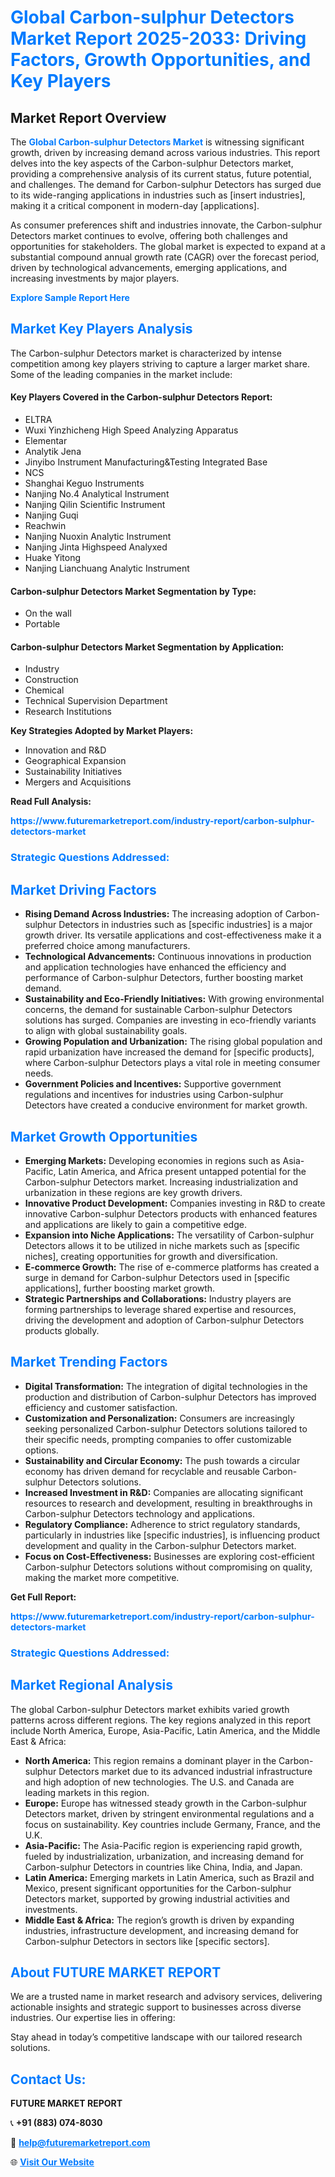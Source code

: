 <h1 style="color: #007BFF;">Global Carbon-sulphur Detectors Market Report 2025-2033: Driving Factors, Growth Opportunities, and Key Players</h1>

<section id="overview">
<h2>Market Report Overview</h2>
<p>The <a href="https://www.futuremarketreport.com/industry-report/carbon-sulphur-detectors-market" style="color: #007BFF; text-decoration: none;"><strong>Global Carbon-sulphur Detectors Market</strong></a> is witnessing significant growth, driven by increasing demand across various industries. This report delves into the key aspects of the Carbon-sulphur Detectors market, providing a comprehensive analysis of its current status, future potential, and challenges. The demand for Carbon-sulphur Detectors has surged due to its wide-ranging applications in industries such as [insert industries], making it a critical component in modern-day [applications].</p>
<p>As consumer preferences shift and industries innovate, the Carbon-sulphur Detectors market continues to evolve, offering both challenges and opportunities for stakeholders. The global market is expected to expand at a substantial compound annual growth rate (CAGR) over the forecast period, driven by technological advancements, emerging applications, and increasing investments by major players.</p>
</section>

<section id="overview">
<p><a href="https://www.futuremarketreport.com/request-sample/reportId=81227" style="color: #007BFF; text-decoration: none;"><strong>Explore Sample Report Here</strong></a></p>
</section>

<section id="key-players">
<h2 style="color: #007BFF;">Market Key Players Analysis</h2>
<p>The Carbon-sulphur Detectors market is characterized by intense competition among key players striving to capture a larger market share. Some of the leading companies in the market include:</p>
<h4>Key Players Covered in the Carbon-sulphur Detectors Report:</h4>
<ul><li>ELTRA</li><li>Wuxi Yinzhicheng High Speed Analyzing Apparatus</li><li>Elementar</li><li>Analytik Jena</li><li>Jinyibo Instrument Manufacturing&amp;Testing Integrated Base</li><li>NCS</li><li>Shanghai Keguo Instruments</li><li>Nanjing No.4 Analytical Instrument</li><li>Nanjing Qilin Scientific Instrument</li><li>Nanjing Guqi</li><li>Reachwin</li><li>Nanjing Nuoxin Analytic Instrument</li><li>Nanjing Jinta Highspeed Analyxed</li><li>Huake Yitong</li><li>Nanjing Lianchuang Analytic Instrument</li></ul>
<h4>Carbon-sulphur Detectors Market Segmentation by Type:</h4>
<ul><li>On the wall</li><li>Portable</li></ul>

<h4>Carbon-sulphur Detectors Market Segmentation by Application:</h4>
<ul><li>Industry</li><li>Construction</li><li>Chemical</li><li>Technical Supervision Department</li><li>Research Institutions</li></ul>
<p><strong>Key Strategies Adopted by Market Players:</strong></p>
<ul>
<li>Innovation and R&D</li>
<li>Geographical Expansion</li>
<li>Sustainability Initiatives</li>
<li>Mergers and Acquisitions</li>
</ul>
</section>

<section>
<p><strong>Read Full Analysis: </strong></p><a href="https://www.futuremarketreport.com/industry-report/carbon-sulphur-detectors-market" style="color: #007BFF; text-decoration: none;"><strong>https://www.futuremarketreport.com/industry-report/carbon-sulphur-detectors-market</strong></a>
<h3 style="color: #007BFF;">Strategic Questions Addressed:</h3>
</section>

<section id="driving-factors">
<h2 style="color: #007BFF;">Market Driving Factors</h2>
<ul>
<li><strong>Rising Demand Across Industries:</strong> The increasing adoption of Carbon-sulphur Detectors in industries such as [specific industries] is a major growth driver. Its versatile applications and cost-effectiveness make it a preferred choice among manufacturers.</li>
<li><strong>Technological Advancements:</strong> Continuous innovations in production and application technologies have enhanced the efficiency and performance of Carbon-sulphur Detectors, further boosting market demand.</li>
<li><strong>Sustainability and Eco-Friendly Initiatives:</strong> With growing environmental concerns, the demand for sustainable Carbon-sulphur Detectors solutions has surged. Companies are investing in eco-friendly variants to align with global sustainability goals.</li>
<li><strong>Growing Population and Urbanization:</strong> The rising global population and rapid urbanization have increased the demand for [specific products], where Carbon-sulphur Detectors plays a vital role in meeting consumer needs.</li>
<li><strong>Government Policies and Incentives:</strong> Supportive government regulations and incentives for industries using Carbon-sulphur Detectors have created a conducive environment for market growth.</li>
</ul>
</section>

<section id="growth-opportunities">
<h2 style="color: #007BFF;">Market Growth Opportunities</h2>
<ul>
<li><strong>Emerging Markets:</strong> Developing economies in regions such as Asia-Pacific, Latin America, and Africa present untapped potential for the Carbon-sulphur Detectors market. Increasing industrialization and urbanization in these regions are key growth drivers.</li>
<li><strong>Innovative Product Development:</strong> Companies investing in R&D to create innovative Carbon-sulphur Detectors products with enhanced features and applications are likely to gain a competitive edge.</li>
<li><strong>Expansion into Niche Applications:</strong> The versatility of Carbon-sulphur Detectors allows it to be utilized in niche markets such as [specific niches], creating opportunities for growth and diversification.</li>
<li><strong>E-commerce Growth:</strong> The rise of e-commerce platforms has created a surge in demand for Carbon-sulphur Detectors used in [specific applications], further boosting market growth.</li>
<li><strong>Strategic Partnerships and Collaborations:</strong> Industry players are forming partnerships to leverage shared expertise and resources, driving the development and adoption of Carbon-sulphur Detectors products globally.</li>
</ul>
</section>

<section id="trending-factors">
<h2 style="color: #007BFF;">Market Trending Factors</h2>
<ul>
<li><strong>Digital Transformation:</strong> The integration of digital technologies in the production and distribution of Carbon-sulphur Detectors has improved efficiency and customer satisfaction.</li>
<li><strong>Customization and Personalization:</strong> Consumers are increasingly seeking personalized Carbon-sulphur Detectors solutions tailored to their specific needs, prompting companies to offer customizable options.</li>
<li><strong>Sustainability and Circular Economy:</strong> The push towards a circular economy has driven demand for recyclable and reusable Carbon-sulphur Detectors solutions.</li>
<li><strong>Increased Investment in R&D:</strong> Companies are allocating significant resources to research and development, resulting in breakthroughs in Carbon-sulphur Detectors technology and applications.</li>
<li><strong>Regulatory Compliance:</strong> Adherence to strict regulatory standards, particularly in industries like [specific industries], is influencing product development and quality in the Carbon-sulphur Detectors market.</li>
<li><strong>Focus on Cost-Effectiveness:</strong> Businesses are exploring cost-efficient Carbon-sulphur Detectors solutions without compromising on quality, making the market more competitive.</li>
</ul>
</section>

<section>
<p><strong>Get Full Report: </strong></p><a href="https://www.futuremarketreport.com/industry-report/carbon-sulphur-detectors-market" style="color: #007BFF; text-decoration: none;"><strong>https://www.futuremarketreport.com/industry-report/carbon-sulphur-detectors-market</strong></a>
<h3 style="color: #007BFF;">Strategic Questions Addressed:</h3>
</section>


<section id="regional-analysis">
<h2 style="color: #007BFF;">Market Regional Analysis</h2>
<p>The global Carbon-sulphur Detectors market exhibits varied growth patterns across different regions. The key regions analyzed in this report include North America, Europe, Asia-Pacific, Latin America, and the Middle East & Africa:</p>
<ul>
<li><strong>North America:</strong> This region remains a dominant player in the Carbon-sulphur Detectors market due to its advanced industrial infrastructure and high adoption of new technologies. The U.S. and Canada are leading markets in this region.</li>
<li><strong>Europe:</strong> Europe has witnessed steady growth in the Carbon-sulphur Detectors market, driven by stringent environmental regulations and a focus on sustainability. Key countries include Germany, France, and the U.K.</li>
<li><strong>Asia-Pacific:</strong> The Asia-Pacific region is experiencing rapid growth, fueled by industrialization, urbanization, and increasing demand for Carbon-sulphur Detectors in countries like China, India, and Japan.</li>
<li><strong>Latin America:</strong> Emerging markets in Latin America, such as Brazil and Mexico, present significant opportunities for the Carbon-sulphur Detectors market, supported by growing industrial activities and investments.</li>
<li><strong>Middle East & Africa:</strong> The region’s growth is driven by expanding industries, infrastructure development, and increasing demand for Carbon-sulphur Detectors in sectors like [specific sectors].</li>
</ul>
</section>

<footer>
<h2 style="color: #007BFF;">About FUTURE MARKET REPORT</h2>
<p>We are a trusted name in market research and advisory services, delivering actionable insights and strategic support to businesses across diverse industries. Our expertise lies in offering:</p>

<p>Stay ahead in today’s competitive landscape with our tailored research solutions.</p>

<h2 style="color: #007BFF;">Contact Us:</h2>
<p><strong>FUTURE MARKET REPORT</strong></p>
<p>📞 <strong>+91 (883) 074-8030</strong></p>
<p>📧 <strong><a href="mailto:help@futuremarketreport.com" style="color: #007BFF;">help@futuremarketreport.com</a></strong></p>
<p>🌐 <strong><a href="https://www.futuremarketreport.com/" style="color: #007BFF;">Visit Our Website</a></strong></p>
</footer>